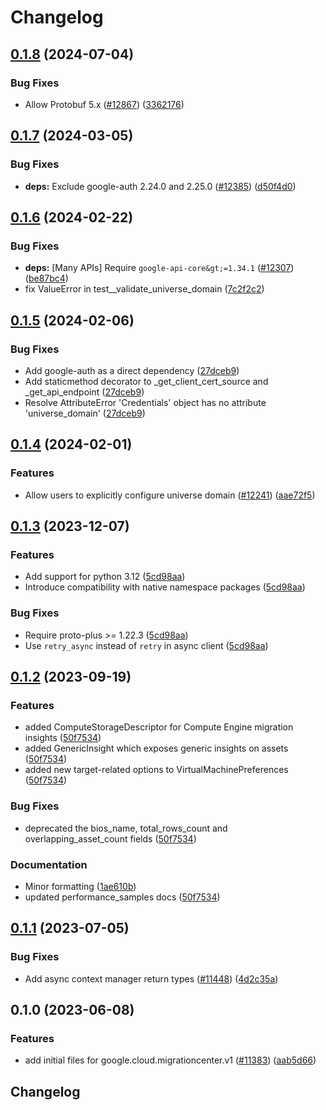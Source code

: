 # Changelog

## [0.1.8](https://github.com/googleapis/google-cloud-python/compare/google-cloud-migrationcenter-v0.1.7...google-cloud-migrationcenter-v0.1.8) (2024-07-04)


### Bug Fixes

* Allow Protobuf 5.x ([#12867](https://github.com/googleapis/google-cloud-python/issues/12867)) ([3362176](https://github.com/googleapis/google-cloud-python/commit/33621762b989106ccf85adb538cf531c513a746c))

## [0.1.7](https://github.com/googleapis/google-cloud-python/compare/google-cloud-migrationcenter-v0.1.6...google-cloud-migrationcenter-v0.1.7) (2024-03-05)


### Bug Fixes

* **deps:** Exclude google-auth 2.24.0 and 2.25.0 ([#12385](https://github.com/googleapis/google-cloud-python/issues/12385)) ([d50f4d0](https://github.com/googleapis/google-cloud-python/commit/d50f4d042774e2f12e9fe03459eae9ce91247df3))

## [0.1.6](https://github.com/googleapis/google-cloud-python/compare/google-cloud-migrationcenter-v0.1.5...google-cloud-migrationcenter-v0.1.6) (2024-02-22)


### Bug Fixes

* **deps:** [Many APIs] Require `google-api-core&gt;=1.34.1` ([#12307](https://github.com/googleapis/google-cloud-python/issues/12307)) ([be87bc4](https://github.com/googleapis/google-cloud-python/commit/be87bc4a33fe32a512448a42246c9873da88269f))
* fix ValueError in test__validate_universe_domain ([7c2f2c2](https://github.com/googleapis/google-cloud-python/commit/7c2f2c29d74c9584efc42ddfe8bc098a594391a2))

## [0.1.5](https://github.com/googleapis/google-cloud-python/compare/google-cloud-migrationcenter-v0.1.4...google-cloud-migrationcenter-v0.1.5) (2024-02-06)


### Bug Fixes

* Add google-auth as a direct dependency ([27dceb9](https://github.com/googleapis/google-cloud-python/commit/27dceb901cb9bf28da82925ad382ce7c58e91f38))
* Add staticmethod decorator to _get_client_cert_source and _get_api_endpoint ([27dceb9](https://github.com/googleapis/google-cloud-python/commit/27dceb901cb9bf28da82925ad382ce7c58e91f38))
* Resolve AttributeError 'Credentials' object has no attribute 'universe_domain' ([27dceb9](https://github.com/googleapis/google-cloud-python/commit/27dceb901cb9bf28da82925ad382ce7c58e91f38))

## [0.1.4](https://github.com/googleapis/google-cloud-python/compare/google-cloud-migrationcenter-v0.1.3...google-cloud-migrationcenter-v0.1.4) (2024-02-01)


### Features

* Allow users to explicitly configure universe domain ([#12241](https://github.com/googleapis/google-cloud-python/issues/12241)) ([aae72f5](https://github.com/googleapis/google-cloud-python/commit/aae72f5e6c7d48e777fdf68d1012b2b51b912bad))

## [0.1.3](https://github.com/googleapis/google-cloud-python/compare/google-cloud-migrationcenter-v0.1.2...google-cloud-migrationcenter-v0.1.3) (2023-12-07)


### Features

* Add support for python 3.12 ([5cd98aa](https://github.com/googleapis/google-cloud-python/commit/5cd98aa0e8ead2eef82ecdcef4141b33a7da2b5a))
* Introduce compatibility with native namespace packages ([5cd98aa](https://github.com/googleapis/google-cloud-python/commit/5cd98aa0e8ead2eef82ecdcef4141b33a7da2b5a))


### Bug Fixes

* Require proto-plus &gt;= 1.22.3 ([5cd98aa](https://github.com/googleapis/google-cloud-python/commit/5cd98aa0e8ead2eef82ecdcef4141b33a7da2b5a))
* Use `retry_async` instead of `retry` in async client ([5cd98aa](https://github.com/googleapis/google-cloud-python/commit/5cd98aa0e8ead2eef82ecdcef4141b33a7da2b5a))

## [0.1.2](https://github.com/googleapis/google-cloud-python/compare/google-cloud-migrationcenter-v0.1.1...google-cloud-migrationcenter-v0.1.2) (2023-09-19)


### Features

* added ComputeStorageDescriptor for Compute Engine migration insights ([50f7534](https://github.com/googleapis/google-cloud-python/commit/50f7534192bd23e490608d8f7ced56c45cf768fe))
* added GenericInsight which exposes generic insights on assets ([50f7534](https://github.com/googleapis/google-cloud-python/commit/50f7534192bd23e490608d8f7ced56c45cf768fe))
* added new target-related options to VirtualMachinePreferences ([50f7534](https://github.com/googleapis/google-cloud-python/commit/50f7534192bd23e490608d8f7ced56c45cf768fe))


### Bug Fixes

* deprecated the bios_name, total_rows_count and overlapping_asset_count fields ([50f7534](https://github.com/googleapis/google-cloud-python/commit/50f7534192bd23e490608d8f7ced56c45cf768fe))


### Documentation

* Minor formatting ([1ae610b](https://github.com/googleapis/google-cloud-python/commit/1ae610bb3b321ceac7bd23a455a002e39645d84f))
* updated performance_samples docs ([50f7534](https://github.com/googleapis/google-cloud-python/commit/50f7534192bd23e490608d8f7ced56c45cf768fe))

## [0.1.1](https://github.com/googleapis/google-cloud-python/compare/google-cloud-migrationcenter-v0.1.0...google-cloud-migrationcenter-v0.1.1) (2023-07-05)


### Bug Fixes

* Add async context manager return types ([#11448](https://github.com/googleapis/google-cloud-python/issues/11448)) ([4d2c35a](https://github.com/googleapis/google-cloud-python/commit/4d2c35a1cd0b68b6d481d5611ff820451273e859))

## 0.1.0 (2023-06-08)


### Features

* add initial files for google.cloud.migrationcenter.v1 ([#11383](https://github.com/googleapis/google-cloud-python/issues/11383)) ([aab5d66](https://github.com/googleapis/google-cloud-python/commit/aab5d661064e49bfe00f595f8bfe00bed1ef843c))

## Changelog
